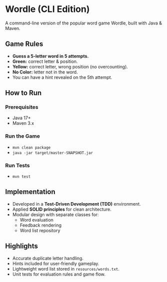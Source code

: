 # Wordle (CLI Edition)

A command-line version of the popular word game Wordle, built with Java & Maven.

## Game Rules

- **Guess a 5-letter word in 5 attempts.**
- **Green:** correct letter & position.
- **Yellow:** correct letter, wrong position (no overcounting).
- **No Color:** letter not in the word.
- You can have a hint revealed on the 5th attempt.

## How to Run

### Prerequisites

- Java 17+
- Maven 3.x

### Run the Game

- `mvn clean package`
- `java -jar target/master-SNAPSHOT.jar`

### Run Tests

- `mvn test`

## Implementation

- Developed in a **Test-Driven Development (TDD)** environment.
- Applied **SOLID principles** for clean architecture.
- Modular design with separate classes for:
    - Word evaluation
    - Feedback rendering
    - Word list repository

## Highlights

- Accurate duplicate letter handling.
- Hints included for user-friendly gameplay.
- Lightweight word list stored in `resources/words.txt`.
- Unit tests for evaluation rules and game flow.
